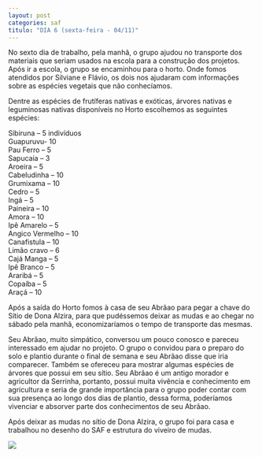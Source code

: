 ```yaml
---
layout: post
categories: saf
titulo: "DIA 6 (sexta-feira - 04/11)"
---
```


No sexto dia de trabalho, pela manhã, o grupo ajudou no transporte dos materiais que  seriam usados na escola para a construção dos projetos. Após ir a escola, o grupo se encaminhou para o horto. Onde fomos atendidos por Silviane e Flávio, os dois nos ajudaram com informações sobre as espécies vegetais que não conhecíamos. 

Dentre as espécies de frutíferas nativas e exóticas, árvores nativas e leguminosas nativas disponíveis no Horto escolhemos as seguintes espécies:

Sibiruna – 5 indivíduos  
Guapuruvu- 10  
Pau Ferro – 5  
Sapucaia – 3  
Aroeira – 5  
Cabeludinha – 10  
Grumixama – 10  
Cedro – 5  
Ingá – 5  
Paineira – 10  
Amora – 10  
Ipê Amarelo – 5  
Angico Vermelho – 10  
Canafistula – 10  
Limão cravo – 6  
Cajá Manga – 5  
Ipê Branco – 5  
Araribá – 5  
Copaíba – 5  
Araçá – 10  

Após a saída do Horto fomos à casa de seu Abrãao para pegar a chave do Sítio de Dona Alzira, para que pudéssemos deixar as mudas e ao chegar no sábado pela manhã, economizaríamos o tempo de transporte das mesmas.

Seu Abrãao, muito simpático, conversou um pouco conosco e pareceu interessado em ajudar no projeto. O grupo o convidou para o preparo do solo e plantio durante o final de semana e seu Abrãao disse que iria comparecer. Também se ofereceu para mostrar algumas espécies de árvores que possui em seu sítio. Seu Abrãao é um antigo morador e agricultor da Serrinha, portanto, possui muita vivência e conhecimento em agricultura e seria de grande importância para o grupo poder contar com sua presença ao longo dos dias de plantio, dessa forma, poderíamos vivenciar e absorver parte dos conhecimentos de seu Abrãao.

Após deixar as mudas no sítio de Dona Alzira, o grupo foi para casa e trabalhou no desenho do SAF e estrutura do viveiro de mudas.

![](//c2.staticflickr.com/6/5612/31005730006_16d231bc45_b.jpg)
